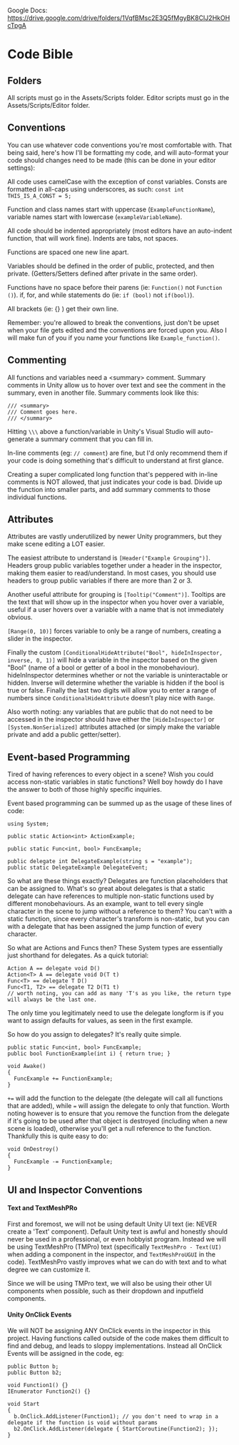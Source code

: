 Google Docs: https://drive.google.com/drive/folders/1VqfBMsc2E3Q5fMgyBK8CIJ2HkOHcTpgA

# Code Bible

## Folders

All scripts must go in the Assets/Scripts folder. Editor scripts must go in the Assets/Scripts/Editor folder. 

## Conventions

You can use whatever code conventions you're most comfortable with. That being said, here's how I'll be formatting my code, and will auto-format your code should changes need to be made (this can be done in your editor settings): 

All code uses camelCase with the exception of const variables. Consts are formatted in all-caps using underscores, as such: 
`const int THIS_IS_A_CONST = 5;`

Function and class names start with uppercase (`ExampleFunctionName`), variable names start with lowercase (`exampleVariableName`).

All code should be indented appropriately (most editors have an auto-indent function, that will work fine). Indents are tabs, not spaces. 

Functions are spaced one new line apart. 

Variables should be defined in the order of public, protected, and then private. (Getters/Setters defined after private in the same order). 

Functions have no space before their parens (ie: `Function()` not `Function ()`). if, for, and while statements do (ie: `if (bool)` not `if(bool)`). 

All brackets (ie: {} ) get their own line.

Remember: you're allowed to break the conventions, just don't be upset when your file gets edited and the conventions are forced upon you. Also I will make fun of you if you name your functions like `Example_function()`. 

## Commenting

All functions and variables need a \<summary\> comment. Summary comments in Unity allow us to hover over text and see the comment in the summary, even in another file. Summary comments look like this:

```
/// <summary>
/// Comment goes here. 
/// </summary>
```

Hitting `\\\` above a function/variable in Unity's Visual Studio will auto-generate a summary comment that you can fill in. 

In-line comments (eg: `// comment`) are fine, but I'd only recommend them if your code is doing something that's difficult to understand at first glance. 

Creating a super complicated long function that's peppered with in-line comments is NOT allowed, that just indicates your code is bad. Divide up the function into smaller parts, and add summary comments to those individual functions. 

## Attributes

Attributes are vastly underutilized by newer Unity programmers, but they make scene editing a LOT easier. 

The easiest attribute to understand is `[Header("Example Grouping")]`. Headers group public variables together under a header in the inspector, making them easier to read/understand. In most cases, you should use headers to group public variables if there are more than 2 or 3. 

Another useful attribute for grouping is `[Tooltip("Comment")]`. Tooltips are the text that will show up in the inspector when you hover over a variable, useful if a user hovers over a variable with a name that is not immediately obvious. 

`[Range(0, 10)]` forces variable to only be a range of numbers, creating a slider in the inspector. 

Finally the custom `[ConditionalHideAttribute("Bool", hideInInspector, inverse, 0, 1)]` will hide a variable in the inspector based on the given "Bool" (name of a bool or getter of a bool in the monobehaviour). hideInInspector determines whether or not the variable is uninteractable or hidden. Inverse will determine whether the variable is hidden if the bool is true or false. Finally the last two digits will allow you to enter a range of numbers since `ConditionalHideAttribute` doesn't play nice with `Range`. 

Also worth noting: any variables that are public that do not need to be accessed in the inspector should have either the `[HideInInspector]` or `[System.NonSerialized]` attributes attached (or simply make the variable private and add a public getter/setter). 

## Event-based Programming

Tired of having references to every object in a scene? Wish you could access non-static variables in static functions? Well boy howdy do I have the answer to both of those highly specific inquiries. 

Event based programming can be summed up as the usage of these lines of code:

```
using System;

public static Action<int> ActionExample;

public static Func<int, bool> FuncExample;

public delegate int DelegateExample(string s = "example");
public static DelegateExample DelegateEvent;
```

So what are these things exactly? Delegates are function placeholders that can be assigned to. What's so great about delegates is that a static delegate can have references to multiple non-static functions used by different monobehaviours. As an example, want to tell every single character in the scene to jump without a reference to them? You can't with a static function, since every character's transform is non-static, but you can with a delegate that has been assigned the jump function of every character. 

So what are Actions and Funcs then? These System types are essentially just shorthand for delegates. As a quick tutorial:
```
Action A == delegate void D()
Action<T> A == delegate void D(T t)
Func<T> == delegate T D()
Func<T1, T2> == delegate T2 D(T1 t) 
// worth noting, you can add as many 'T's as you like, the return type will always be the last one. 
```
The only time you legitimately need to use the delegate longform is if you want to assign defaults for values, as seen in the first example. 

So how do you assign to delegates? It's really quite simple. 
```
public static Func<int, bool> FuncExample;
public bool FunctionExample(int i) { return true; }

void Awake() 
{
  FuncExample += FunctionExample;
}
```
`+=` will add the function to the delegate (the delegate will call all functions that are added), while `=` will assign the delegate to only that function. Worth noting however is to ensure that you remove the function from the delegate if it's going to be used after that object is destroyed (including when a new scene is loaded), otherwise you'll get a null reference to the function. Thankfully this is quite easy to do:
```
void OnDestroy() 
{
  FuncExample -= FunctionExample;
}
```

## UI and Inspector Conventions

#### Text and TextMeshPRo
First and foremost, we will not be using default Unity UI text (ie: NEVER create a 'Text' component). Default Unity text is awful and honestly should never be used in a professional, or even hobbyist program. Instead we will be using TextMeshPro (TMPro) text (specifically `TextMeshPro - Text(UI)` when adding a component in the inspector, and `TextMeshProUGUI` in the code). TextMeshPro vastly improves what we can do with text and to what degree we can customize it. 

Since we will be using TMPro text, we will also be using their other UI components when possible, such as their dropdown and inputfield components. 

#### Unity OnClick Events
We will NOT be assigning ANY OnClick events in the inspector in this project. Having functions called outside of the code makes them difficult to find and debug, and leads to sloppy implementations. Instead all OnClick Events will be assigned in the code, eg:

```
public Button b;
public Button b2;

void Function1() {}
IEnumerator Function2() {}

void Start 
{
  b.OnClick.AddListener(Function1); // you don't need to wrap in a delegate if the function is void without params
  b2.OnClick.AddListener(delegate { StartCoroutine(Function2); });
}
```
